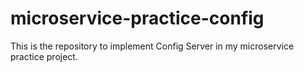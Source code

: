 # microservice-practice-config
This is the repository to implement Config Server in my microservice practice project.
